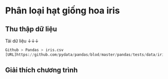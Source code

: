 # Phân loại hạt giống hoa iris

## Thu thập dữ liệu

Tải dữ liệu ↓↓↓

```python
Github > Pandas > iris.csv
[URL]https://github.com/pydata/pandas/blod/master/pandas/tests/data/iris.csv
```

## Giải thích chương trình
